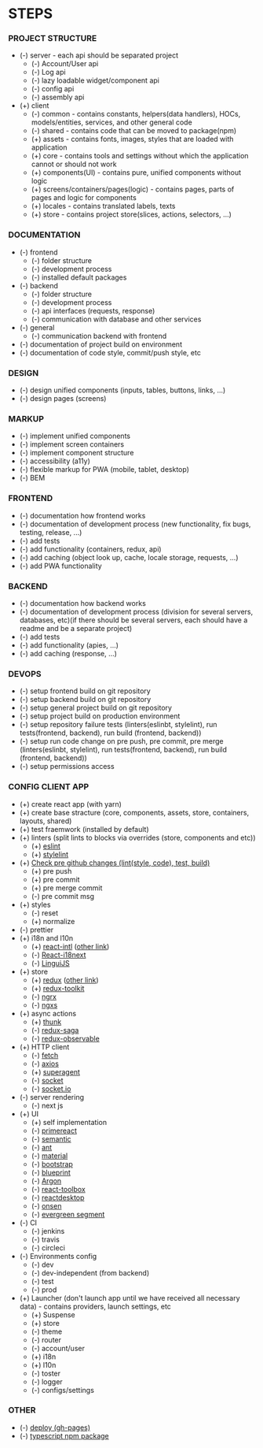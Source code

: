 # STEPS
### **PROJECT STRUCTURE**
* (-) server - each api should be separated project
  * (-) Account/User api
  * (-) Log api
  * (-) lazy loadable widget/component api
  * (-) config api
  * (-) assembly api 
* (+) client
	* (-) common - contains constants, helpers(data handlers), HOCs, models/entities, services, and other general code
	* (-) shared - contains code that can be moved to package(npm)
	* (+) assets - contains fonts, images, styles that are loaded with application
	* (+) core - contains tools and settings without which the application cannot or should not work
	* (+) components(UI) - contains pure, unified components without logic
	* (+) screens/containers/pages(logic) - contains pages, parts of pages and logic for components
	* (+) locales - contains translated labels, texts
	* (+) store - contains project store(slices, actions, selectors, ...)


### **DOCUMENTATION**
* (-) frontend
	* (-) folder structure
	* (-) development process
	* (-) installed default packages
* (-) backend
	* (-) folder structure
	* (-) development process
	* (-) api interfaces (requests, response)
	* (-) communication with database and other services
* (-) general
	* (-) communication backend with frontend
* (-) documentation of project build on environment
* (-) documentation of code style, commit/push style, etc

### **DESIGN**
* (-) design unified components (inputs, tables, buttons, links, ...)
* (-) design pages (screens)

### **MARKUP**
* (-) implement unified components
* (-) implement screen containers
* (-) implement component structure
* (-) accessibility (a11y)
* (-) flexible markup for PWA (mobile, tablet, desktop)
* (-) BEM

### **FRONTEND**
* (-) documentation how frontend works
* (-) documentation of development process (new functionality, fix bugs, testing, release, ...)
* (-) add tests
* (-) add functionality (containers, redux, api)
* (-) add caching (object look up, cache, locale storage, requests, ...)
* (-) add PWA functionality

### **BACKEND**
* (-) documentation how backend works
* (-) documentation of development process (division for several servers, databases, etc)(if there should be several servers, each should have a readme and be a separate project)
* (-) add tests
* (-) add functionality (apies, ...)
* (-) add caching (response, ...)

### **DEVOPS**
* (-) setup frontend build on git repository
* (-) setup backend build on git repository
* (-) setup general project build on git repository
* (-) setup project build on production environment
* (-) setup repository failure tests (linters(eslinbt, stylelint), run tests(frontend, backend), run build (frontend, backend))
* (-) setup run code change on pre push, pre commit, pre merge (linters(eslinbt, stylelint), run tests(frontend, backend), run build (frontend, backend))
* (-) setup permissions access

### **CONFIG CLIENT APP**
* (+) create react app (with yarn)
* (+) create base stracture (core, components, assets, store, containers, layouts, shared)
* (+) test fraemwork (installed by default)
* (+) linters (split lints to blocks via overrides (store, components and etc))
	* (+) [eslint](https://habr.com/ru/company/dododev/blog/473648/)
	* (+) [stylelint](https://bzvyagintsev.ru/blog/stylelint/)
* (+) [Check pre github changes (lint(style, code), test, build)](https://www.npmjs.com/package/husky)
	* (+) pre push
	* (+) pre commit
	* (+) pre merge commit
	* (-) pre commit msg
* (+) styles
	* (-) reset
	* (+) normalize
* (-) prettier
* (+) i18n and l10n
	* (+) [react-intl](https://www.codeandweb.com/babeledit/tutorials/how-to-translate-your-react-app-with-react-intl) ([other link](https://formatjs.io/docs/guides/testing/#react-testing-library))
	* (-) [React-i18next](https://react.i18next.com/latest/migrating-v9-to-v10)
	* (-) [LinguiJS](https://lingui.js.org/)
* (+) store
	* (+) [redux](https://www.freecodecamp.org/news/how-to-use-redux-in-your-react-typescript-app/ ) ([other link](https://medium.com/@samueldinesh/setting-up-redux-devtools-a-simple-guide-3b386a6254fa))
	* (+) [redux-toolkit](https://redux-toolkit.js.org/api/createSlice)
	* (-) [ngrx](https://ngrx.io/guide/store)
	* (-) [ngxs](https://www.ngxs.io/)
* (+) async actions
	* (+) [thunk](https://www.freecodecamp.org/news/how-to-use-redux-in-your-react-typescript-app/)
	* (-) [redux-saga](https://redux-saga.js.org/)
	* (-) [redux-observable](https://redux-observable.js.org/)
* (+) HTTP client
	* (-) [fetch](https://developer.mozilla.org/ru/docs/Web/API/Fetch_API/Using_Fetch)
	* (-) [axios](https://www.npmjs.com/package/axios)
	* (+) [superagent](https://visionmedia.github.io/superagent/#authentication)
	* (-) [socket](https://learn.javascript.ru/websockets)
	* (-) [socket.io](https://socket.io/get-started/chat/)
* (-) server rendering
	* (-) next js
* (+) UI
	* (+) self implementation
	* (-) [primereact](https://primefaces.org/primereact/showcase/#/)
	* (-) [semantic](https://react.semantic-ui.com/)
	* (-) [ant](https://ant.design/components/overview/)
	* (-) [material](https://material-ui.com/)
	* (-) [bootstrap](https://react-bootstrap.github.io/)
	* (-) [blueprint](https://blueprintjs.com/docs/)
	* (-) [Argon](https://www.creative-tim.com/product/argon-design-system-react?ref=adsr-landing-page&_ga=2.253049357.561374474.1612102448-509450229.1612102448)
	* (-) [react-toolbox](http://react-toolbox.io/#/components)
	* (-) [reactdesktop](http://reactdesktop.js.org/)
	* (-) [onsen](https://onsen.io/v2/guide/#getting-started)
	* (-) [evergreen segment](https://evergreen.segment.com/components)
* (-) CI
	* (-) jenkins
	* (-) travis
	* (-) circleci
* (-) Environments config
	* (-) dev
	* (-) dev-independent (from backend)
	* (-) test
	* (-) prod
* (+) Launcher (don't launch app until we have received all necessary data) - contains providers, launch settings, etc
	* (+) Suspense
	* (+) store
	* (-) theme
	* (-) router
	* (-) account/user
	* (+) i18n
	* (+) l10n
	* (-) toster
	* (-) logger
	* (-) configs/settings


### **OTHER**
* (-) [deploy (gh-pages)](https://slashgear.github.io/how-to-deploy-on-github-pages-with-travis-ci/)
* (-) [typescript npm package](https://codeburst.io/https-chidume-nnamdi-com-npm-module-in-typescript-12b3b22f0724)
      
